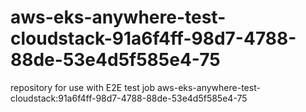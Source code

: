 # aws-eks-anywhere-test-cloudstack-91a6f4ff-98d7-4788-88de-53e4d5f585e4-75
repository for use with E2E test job aws-eks-anywhere-test-cloudstack:91a6f4ff-98d7-4788-88de-53e4d5f585e4-75
